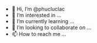 - 👋 Hi, I’m @phucluclac
- 👀 I’m interested in ...
- 🌱 I’m currently learning ...
- 💞️ I’m looking to collaborate on ...
- 📫 How to reach me ...

<!---
phucluclac/phucluclac is a ✨ special ✨ repository because its `README.md` (this file) appears on your GitHub profile.
You can click the Preview link to take a look at your changes.
--->
